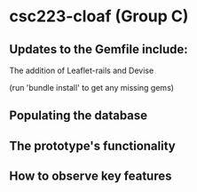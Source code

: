 # csc223-cloaf (Group C)

## Updates to the Gemfile include:
The addition of Leaflet-rails and Devise

(run 'bundle install' to get any missing gems)

## Populating the database

## The prototype's functionality

## How to observe key features
